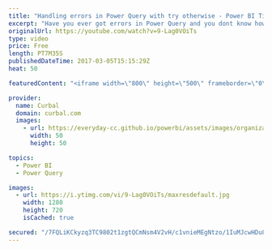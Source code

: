 ```yaml
---
title: "Handling errors in Power Query with try otherwise - Power BI Tips & Tricks #32"
excerpt: "Have you ever got errors in Power Query and you dont know how to manage them?  In today's tutorials I will show you how to: Delete errors in Power Query or Expand the list without removing them, allowing you to filter them out.  Link to Power BI file: http://gofile.me/2kEOD/ADBC7nTLX   Looking for a"
originalUrl: https://youtube.com/watch?v=9-Lag0VOiTs
type: video
price: Free
length: PT7M35S
publishedDateTime: 2017-03-05T15:15:29Z
heat: 50

featuredContent: "<iframe width=\"800\" height=\"500\" frameborder=\"0\" src=\"https://www.youtube.com/embed/9-Lag0VOiTs\" allow=\"accelerometer; autoplay; encrypted-media; gyroscope; picture-in-picture\" allowfullscreen></iframe>"

provider:
  name: Curbal
  domain: curbal.com
  images:
    - url: https://everyday-cc.github.io/powerbi/assets/images/organizations/curbal.com-50x50.jpg
      width: 50
      height: 50

topics:
  - Power BI
  - Power Query

images:
  - url: https://i.ytimg.com/vi/9-Lag0VOiTs/maxresdefault.jpg
    width: 1280
    height: 720
    isCached: true

secured: "/7FQLiKCkyzq3TC9802t1zgtQCmNsm4V2vH/c1vnieMEgNtzo/1IuMJcwHDu8eucsnIRh+Fk/tH3xqG9EHflzy5KfH3nffLOKdLFPnVSHNsoSN9dz3R+Fd2qnhuOzcPcmGnZiBtfYRq/GM1RG4VdlWSdw+QVu7q7GPI5bliXsObAN2jeL6HvEu4Po27Ededir64vNNeU4zfMMsS8HT+iwPv6tc5RxdvoHve5tWoTbAYwkz0CRefmY0ZgZIHDoa4KjOtNsvEhMTn150h/O6ytHe6t5HwZMetcajHFb+yJ5c5GFvmDz8EgilUIGv+o6Q9at8Zlu7knzFVAf72mb1Eq7gsenLDyLoqaqQClf/Vo4GeNJSgwhfrXpB9qaK+2hmKgILzJ91VSVex3lqPSpxoZh3jAJWm0+IXFbnHe5QRNMG0=;woIa8yAq0RYNO0xXieS8bg=="
---
```


